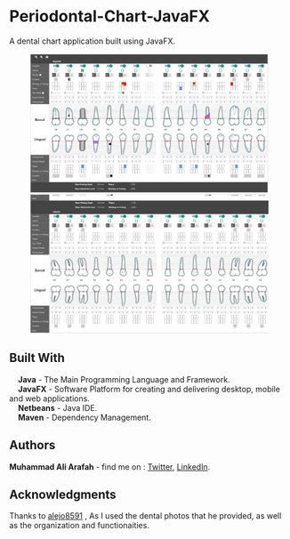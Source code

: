 # Periodontal-Chart-JavaFX
A dental chart application built using JavaFX.
<p align="center">
  <img src="screenshots/1.jpg" height="250"/>
  <img src="screenshots/2.jpg" height="250"/>
</p>

## Built With  
&nbsp;&nbsp;&nbsp;&nbsp;**Java** - The Main Programming Language and Framework.  
&nbsp;&nbsp;&nbsp;&nbsp;**JavaFX** - Software Platform for creating and delivering desktop, mobile and web applications.   
&nbsp;&nbsp;&nbsp;&nbsp;**Netbeans** - Java IDE.  
&nbsp;&nbsp;&nbsp;&nbsp;**Maven** - Dependency Management.  

## Authors  
   **Muhammad Ali Arafah** - find me on : [Twitter](https://twitter.com/ZaTribune), [LinkedIn](https://www.linkedin.com/in/zatribune).  
   
## Acknowledgments   
   Thanks to [alejo8591](https://github.com/alejo8591/periodontal-chart) , As I used the dental photos that he provided, as well as the organization and functionaities.
